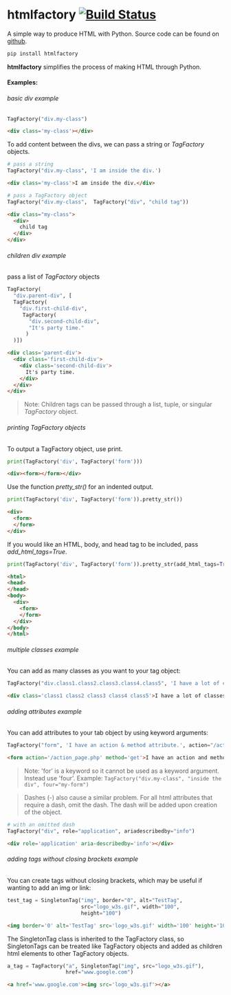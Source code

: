 # htmlfactory     [![Build Status](https://travis-ci.com/jgrugru/htmlfactory.svg?branch=main)](https://travis-ci.com/jgrugru/htmlfactory)
A simple way to produce HTML with Python.
Source code can be found on [github](https://github.com/jgrugru/htmlfactory).
```Python
pip install htmlfactory
```

**htmlfactory** simplifies the process of making HTML through Python.

#### Examples:

###### basic div example
```Python
TagFactory("div.my-class")

```

```html
<div class='my-class'></div>
```

To add content between the divs, we can pass a string or *TagFactory* objects.
```Python
# pass a string
TagFactory("div.my-class", 'I am inside the div.')

```

```html
<div class='my-class'>I am inside the div.</div>
```

```Python
# pass a TagFactory object
TagFactory("div.my-class",  TagFactory("div", "child tag"))

```

```html
<div class="my-class">
  <div>
    child tag
  </div>
</div>
```

###### children div example

pass a list of *TagFactory* objects
```Python
TagFactory(
  "div.parent-div", [
  TagFactory(
    "div.first-child-div",
     TagFactory(
       "div.second-child-div",
       "It's party time."
      )
  )])

```

```html
<div class='parent-div'>
  <div class='first-child-div'>
    <div class='second-child-div'>
      It's party time.
    </div>
  </div>
</div>
```
>Note:
>Children tags can be passed through a list, tuple, or singular *TagFactory* object.

###### printing *TagFactory* objects

To output a TagFactory object, use print.
```Python
print(TagFactory('div', TagFactory('form')))
```

```html
<div><form></form></div>
```

Use the function *pretty_str()* for an indented output.
```Python
print(TagFactory('div', TagFactory('form')).pretty_str())
```

```html
<div>
  <form>
  </form>
</div>
```

If you would like an HTML, body, and head tag to be included, pass *add_html_tags=True*.
```Python
print(TagFactory('div', TagFactory('form')).pretty_str(add_html_tags=True))
```

```html
<html>
<head>
</head>
<body>
  <div>
    <form>
    </form>
  </div>
</body>
</html>
```
###### multiple classes example

You can add as many classes as you want to your tag object:
```Python
TagFactory("div.class1.class2.class3.class4.class5", 'I have a lot of classes.')
```

```html
<div class='class1 class2 class3 class4 class5'>I have a lot of classes.</div>
```
###### adding attributes example

You can add attributes to your tab object by using keyword arguments:
```Python
TagFactory("form", 'I have an action & method attribute.', action="/action_page.php", method="get")
```

```html
<form action='/action_page.php' method='get'>I have an action and method attribute.</form>
```

>Note:
>'for' is a keyword so it cannot be used as a keyword argument. Instead use 'four'.
>Example: ```TagFactory("div.my-class", "inside the div", four="my-form")```

>Dashes (-) also cause a similar problem. For all html attributes that require a dash, 
> omit the dash. The dash will be added upon creation of the object.

```Python
# with an omitted dash
TagFactory("div", role="application", ariadescribedby="info")
```

```html
<div role='application' aria-describedby='info'></div>
```

###### adding tags without closing brackets example

You can create tags without closing brackets, which may be useful if wanting to add an img or link:
```Python
test_tag = SingletonTag("img", border="0", alt="TestTag",
                        src="logo_w3s.gif", width="100",
                        height="100")
```

```html
<img border='0' alt='TestTag' src='logo_w3s.gif' width='100' height='100'>
```

The SingletonTag class is inherited to the TagFactory class, so SingletonTags can be treated like TagFactory objects and added as children html elements to other TagFactory objects.
```Python
a_tag = TagFactory("a", SingletonTag("img", src="logo_w3s.gif"),
                   href="www.google.com")
```

```html
<a href='www.google.com'><img src='logo_w3s.gif'></a>
```